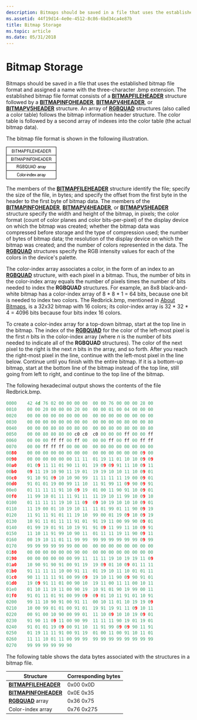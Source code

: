 ```yaml
---
description: Bitmaps should be saved in a file that uses the established bitmap file format and assigned a name with the three-character .bmp extension.
ms.assetid: 44f19d14-4e0e-4512-8c86-6bd34ca4e87b
title: Bitmap Storage
ms.topic: article
ms.date: 05/31/2018
---
```


# Bitmap Storage

Bitmaps should be saved in a file that uses the established bitmap file format and assigned a name with the three-character .bmp extension. The established bitmap file format consists of a [**BITMAPFILEHEADER**](/windows/win32/api/wingdi/ns-wingdi-bitmapfileheader) structure followed by a [**BITMAPINFOHEADER**](/previous-versions//dd183376(v=vs.85)), [**BITMAPV4HEADER**](/windows/desktop/api/Wingdi/ns-wingdi-bitmapv4header), or [**BITMAPV5HEADER**](/windows/desktop/api/Wingdi/ns-wingdi-bitmapv5header) structure. An array of [**RGBQUAD**](/windows/win32/api/wingdi/ns-wingdi-rgbquad) structures (also called a color table) follows the bitmap information header structure. The color table is followed by a second array of indexes into the color table (the actual bitmap data).

The bitmap file format is shown in the following illustration.

![diagram of the bitmap file format, showing the bitmapfileheader, bitmapinfoheader, rgbquad array, and color-index array](images/csbmp-02.png)

The members of the [**BITMAPFILEHEADER**](/windows/win32/api/wingdi/ns-wingdi-bitmapfileheader) structure identify the file; specify the size of the file, in bytes; and specify the offset from the first byte in the header to the first byte of bitmap data. The members of the [**BITMAPINFOHEADER**](/previous-versions//dd183376(v=vs.85)), [**BITMAPV4HEADER**](/windows/desktop/api/Wingdi/ns-wingdi-bitmapv4header), or [**BITMAPV5HEADER**](/windows/desktop/api/Wingdi/ns-wingdi-bitmapv5header) structure specify the width and height of the bitmap, in pixels; the color format (count of color planes and color bits-per-pixel) of the display device on which the bitmap was created; whether the bitmap data was compressed before storage and the type of compression used; the number of bytes of bitmap data; the resolution of the display device on which the bitmap was created; and the number of colors represented in the data. The [**RGBQUAD**](/windows/win32/api/wingdi/ns-wingdi-rgbquad) structures specify the RGB intensity values for each of the colors in the device's palette.

The color-index array associates a color, in the form of an index to an [**RGBQUAD**](/windows/win32/api/wingdi/ns-wingdi-rgbquad) structure, with each pixel in a bitmap. Thus, the number of bits in the color-index array equals the number of pixels times the number of bits needed to index the **RGBQUAD** structures. For example, an 8x8 black-and-white bitmap has a color-index array of 8 \* 8 \* 1 = 64 bits, because one bit is needed to index two colors. The Redbrick.bmp, mentioned in [About Bitmaps](about-bitmaps.md), is a 32x32 bitmap with 16 colors; its color-index array is 32 \* 32 \* 4 = 4096 bits because four bits index 16 colors.

To create a color-index array for a top-down bitmap, start at the top line in the bitmap. The index of the [**RGBQUAD**](/windows/win32/api/wingdi/ns-wingdi-rgbquad) for the color of the left-most pixel is the first *n* bits in the color-index array (where *n* is the number of bits needed to indicate all of the **RGBQUAD** structures). The color of the next pixel to the right is the next *n* bits in the array, and so forth. After you reach the right-most pixel in the line, continue with the left-most pixel in the line below. Continue until you finish with the entire bitmap. If it is a bottom-up bitmap, start at the bottom line of the bitmap instead of the top line, still going from left to right, and continue to the top line of the bitmap.

The following hexadecimal output shows the contents of the file Redbrick.bmp.


```C++
0000    42 4d 76 02 00 00 00 00  00 00 76 00 00 00 28 00 
0010    00 00 20 00 00 00 20 00  00 00 01 00 04 00 00 00 
0020    00 00 00 00 00 00 00 00  00 00 00 00 00 00 00 00 
0030    00 00 00 00 00 00 00 00  00 00 00 00 80 00 00 80 
0040    00 00 00 80 80 00 80 00  00 00 80 00 80 00 80 80 
0050    00 00 80 80 80 00 c0 c0  c0 00 00 00 ff 00 00 ff 
0060    00 00 00 ff ff 00 ff 00  00 00 ff 00 ff 00 ff ff 
0070    00 00 ff ff ff 00 00 00  00 00 00 00 00 00 00 00 
0080    00 00 00 00 00 00 00 00  00 00 00 00 00 00 09 00 
0090    00 00 00 00 00 00 11 11  01 19 11 01 10 10 09 09 
00a0    01 09 11 11 01 90 11 01  19 09 09 91 11 10 09 11 
00b0    09 11 19 10 90 11 19 01  19 19 10 10 11 10 09 01 
00c0    91 10 91 09 10 10 90 99  11 11 11 11 19 00 09 01 
00d0    91 01 01 19 00 99 11 10  11 91 99 11 09 90 09 91 
00e0    01 11 11 11 91 10 09 19  01 00 11 90 91 10 09 01 
00f0    11 99 10 01 11 11 91 11  11 19 10 11 99 10 09 10 
0100    01 11 11 11 19 10 11 09  09 10 19 10 10 10 09 01 
0110    11 19 00 01 10 19 10 11  11 01 99 01 11 90 09 19 
0120    11 91 11 91 01 11 19 10  99 00 01 19 09 10 09 19 
0130    10 91 11 01 11 11 91 01  91 19 11 00 99 90 09 01 
0140    01 99 19 01 91 10 19 91  91 09 11 99 11 10 09 91 
0150    11 10 11 91 99 10 90 11  01 11 11 19 11 90 09 11 
0160    00 19 10 11 01 11 99 99  99 99 99 99 99 99 09 99 
0170    99 99 99 99 99 99 00 00  00 00 00 00 00 00 00 00 
0180    00 00 00 00 00 00 90 00  00 00 00 00 00 00 00 00 
0190    00 00 00 00 00 00 99 11  11 11 19 10 19 19 11 09 
01a0    10 90 91 90 91 00 91 19  19 09 01 10 09 01 11 11 
01b0    91 11 11 11 10 00 91 11  01 19 10 11 10 01 01 11 
01c0    90 11 11 11 91 00 99 09  19 10 11 90 09 90 91 01 
01d0    19 09 91 11 01 00 90 10  19 11 00 11 11 00 10 11 
01e0    01 10 11 19 11 00 90 19  10 91 01 90 19 99 00 11 
01f0    91 01 11 01 91 00 99 09  09 01 10 11 91 01 10 91 
0200    99 11 10 90 91 00 91 11  00 10 11 01 10 19 19 09 
0210    10 00 99 01 01 00 91 01  19 91 19 91 11 09 10 11 
0220    00 91 00 10 90 00 99 01  11 10 09 10 10 19 09 01 
0230    91 90 11 09 11 00 90 99  11 11 11 90 19 01 19 01 
0240    91 01 01 19 09 00 91 10  11 91 99 09 09 90 11 91 
0250    01 19 11 11 91 00 91 19  01 00 11 00 91 10 11 01 
0260    11 11 10 01 11 00 99 99  99 99 99 99 99 99 99 99 
0270    99 99 99 99 99 90 
```



The following table shows the data bytes associated with the structures in a bitmap file.



| Structure                                    | Corresponding bytes |
|----------------------------------------------|---------------------|
| [**BITMAPFILEHEADER**](/windows/win32/api/wingdi/ns-wingdi-bitmapfileheader) | 0x00 0x0D           |
| [**BITMAPINFOHEADER**](/previous-versions//dd183376(v=vs.85)) | 0x0E 0x35           |
| [**RGBQUAD**](/windows/win32/api/wingdi/ns-wingdi-rgbquad) array             | 0x36 0x75           |
| Color-index array                            | 0x76 0x275          |



 

 

 
